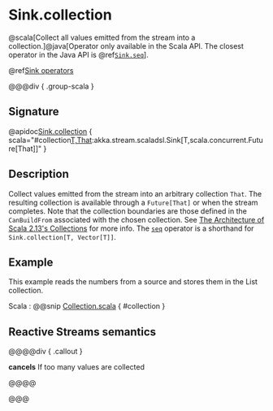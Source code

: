 # Sink.collection

@scala[Collect all values emitted from the stream into a collection.]@java[Operator only available in the Scala API. The closest operator in the Java API is @ref[`Sink.seq`](seq.md)].

@ref[Sink operators](../index.md#sink-operators)

@@@div { .group-scala }

## Signature

@apidoc[Sink.collection](Sink$) { scala="#collection[T,That](implicitcbf:akka.util.ccompat.Factory[T,Thatwithscala.collection.immutable.Iterable[_]]):akka.stream.scaladsl.Sink[T,scala.concurrent.Future[That]]" }

## Description

Collect values emitted from the stream into an arbitrary collection `That`. The resulting collection is available through a `Future[That]` or when the stream completes. Note that the collection boundaries are those defined in the `CanBuildFrom` associated with the chosen collection. See [The Architecture of Scala 2.13's Collections](https://docs.scala-lang.org/overviews/core/architecture-of-scala-213-collections.html) for more info. The [`seq`](seq.html) operator is a shorthand for `Sink.collection[T, Vector[T]]`.

## Example

This example reads the numbers from a source and stores them in the List collection.

Scala
:   @@snip [Collection.scala](/gemini-docs/src/test/scala/docs/stream/operators/sink/Collection.scala) { #collection }

## Reactive Streams semantics

@@@@div { .callout }

**cancels** If too many values are collected

@@@@

@@@

